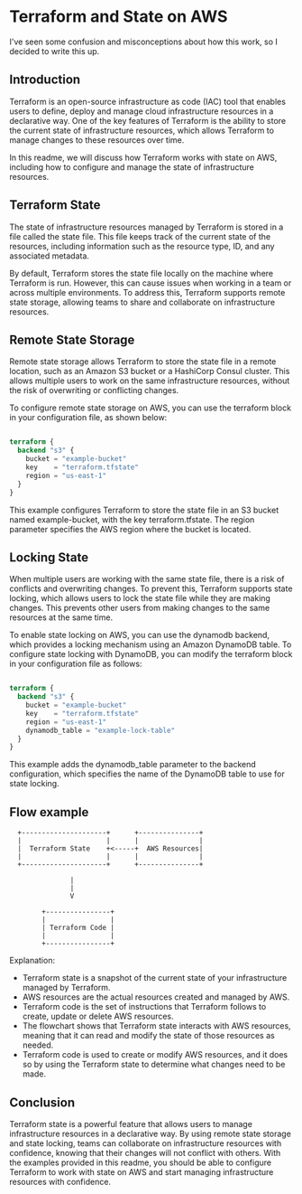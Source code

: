 # Terraform and State on AWS

I've seen some confusion and misconceptions about how this work, so I decided to write this up.

## Introduction

Terraform is an open-source infrastructure as code (IAC) tool that enables users to define, deploy and manage cloud infrastructure resources in a declarative way. One of the key features of Terraform is the ability to store the current state of infrastructure resources, which allows Terraform to manage changes to these resources over time.

In this readme, we will discuss how Terraform works with state on AWS, including how to configure and manage the state of infrastructure resources.
## Terraform State

The state of infrastructure resources managed by Terraform is stored in a file called the state file. This file keeps track of the current state of the resources, including information such as the resource type, ID, and any associated metadata.

By default, Terraform stores the state file locally on the machine where Terraform is run. However, this can cause issues when working in a team or across multiple environments. To address this, Terraform supports remote state storage, allowing teams to share and collaborate on infrastructure resources.
## Remote State Storage

Remote state storage allows Terraform to store the state file in a remote location, such as an Amazon S3 bucket or a HashiCorp Consul cluster. This allows multiple users to work on the same infrastructure resources, without the risk of overwriting or conflicting changes.

To configure remote state storage on AWS, you can use the terraform block in your configuration file, as shown below:

```terraform

terraform {
  backend "s3" {
    bucket = "example-bucket"
    key    = "terraform.tfstate"
    region = "us-east-1"
  }
}
```
This example configures Terraform to store the state file in an S3 bucket named example-bucket, with the key terraform.tfstate. The region parameter specifies the AWS region where the bucket is located.
## Locking State

When multiple users are working with the same state file, there is a risk of conflicts and overwriting changes. To prevent this, Terraform supports state locking, which allows users to lock the state file while they are making changes. This prevents other users from making changes to the same resources at the same time.

To enable state locking on AWS, you can use the dynamodb backend, which provides a locking mechanism using an Amazon DynamoDB table. To configure state locking with DynamoDB, you can modify the terraform block in your configuration file as follows:
```terraform

terraform {
  backend "s3" {
    bucket = "example-bucket"
    key    = "terraform.tfstate"
    region = "us-east-1"
    dynamodb_table = "example-lock-table"
  }
}
```
This example adds the dynamodb_table parameter to the backend configuration, which specifies the name of the DynamoDB table to use for state locking.

## Flow example

```
  +---------------------+      +---------------+
  |                     |      |               |
  |  Terraform State    +<-----+  AWS Resources|
  |                     |      |               |
  +---------------------+      +---------------+

               |
               |
               V

        +----------------+
        |                |
        | Terraform Code |
        |                |
        +----------------+
```

Explanation:

  *  Terraform state is a snapshot of the current state of your infrastructure managed by Terraform.
  *  AWS resources are the actual resources created and managed by AWS.
  *  Terraform code is the set of instructions that Terraform follows to create, update or delete AWS resources.
  *  The flowchart shows that Terraform state interacts with AWS resources, meaning that it can read and modify the state of those resources as needed.
  *  Terraform code is used to create or modify AWS resources, and it does so by using the Terraform state to determine what changes need to be made.

## Conclusion

Terraform state is a powerful feature that allows users to manage infrastructure resources in a declarative way. By using remote state storage and state locking, teams can collaborate on infrastructure resources with confidence, knowing that their changes will not conflict with others. With the examples provided in this readme, you should be able to configure Terraform to work with state on AWS and start managing infrastructure resources with confidence.
